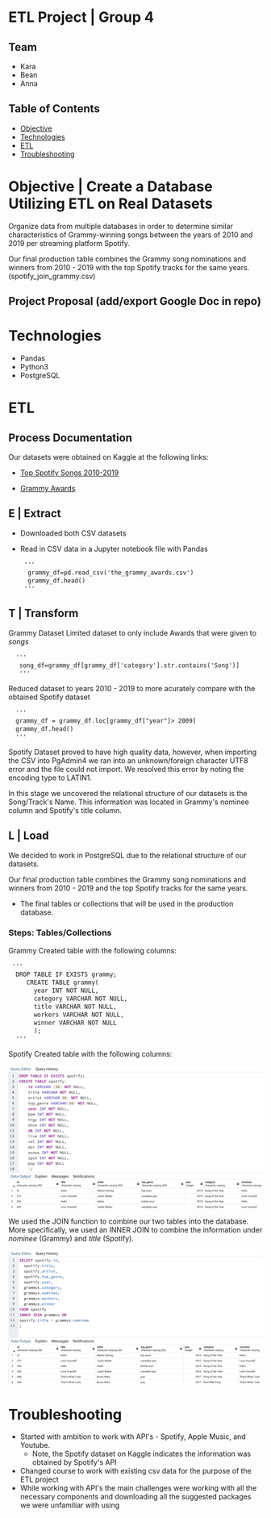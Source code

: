 # ETL Project | Group 4

## Team
* Kara
* Bean
* Anna


## Table of Contents
* [Objective](#Objective)
* [Technologies](#Technologies)
* [ETL](#ETL)
* [Troubleshooting](#Troubleshooting)

# Objective | Create a Database Utilizing ETL on Real Datasets
Organize data from multiple databases in order to determine similar characteristics of Grammy-winning songs between the years of 2010 and 2019 per streaming platform Spotify.

Our final production table combines the Grammy song nominations and winners from 2010 - 2019 with the top Spotify tracks for the same years. (spotify_join_grammy.csv)

## Project Proposal (add/export Google Doc in repo)

# Technologies
* Pandas
* Python3
* PostgreSQL

# ETL
## Process Documentation

Our datasets were obtained on Kaggle at the following links:

* [Top Spotify Songs 2010-2019](https://www.kaggle.com/leonardopena/top-spotify-songs-from-20102019-by-year)

* [Grammy Awards](https://www.kaggle.com/unanimad/grammy-awards)

## E | Extract
* Downloaded both CSV datasets 
* Read in CSV data in a Jupyter notebook file with Pandas
       
       '''
        grammy_df=pd.read_csv('the_grammy_awards.csv')
        grammy_df.head()
       '''
## T | Transform

  Grammy Dataset
   Limited dataset to only include Awards that were given to *songs*
      
      '''
       song_df=grammy_df[grammy_df['category'].str.contains('Song')]
       '''
      
   Reduced dataset to years 2010 - 2019 to more acurately compare with the obtained Spotify dataset
      
      '''
      grammy_df = grammy_df.loc[grammy_df["year"]> 2009]
      grammy_df.head()
      '''
      
  Spotify Dataset proved to have high quality data, however, when importing the CSV into PgAdmin4 we ran into an unknown/foreign character UTF8 error and the file could not import. We resolved this error by noting the encoding type to LATIN1. 
  
  In this stage we uncovered the relational structure of our datasets is the Song/Track's Name. This information was located in Grammy's nominee column and Spotify's title column. 
  
## L | Load

We decided to work in PostgreSQL due to the relational structure of our datasets. 

Our final production table combines the Grammy song nominations and winners from 2010 - 2019 and the top Spotify tracks for the same years. 
* The final tables or collections that will be used in the production database.

### Steps: Tables/Collections

Grammy 
	Created table with the following columns: 
   
     '''
      DROP TABLE IF EXISTS grammy;
         CREATE TABLE grammy(
           year INT NOT NULL,
           category VARCHAR NOT NULL,
           title VARCHAR NOT NULL,
           workers VARCHAR NOT NULL,
           winner VARCHAR NOT NULL
           );
      '''
Spotify 
Created table with the following columns: 

![Create_Table](PostgreSQL/Create_Table.png)

We used the JOIN function to combine our two tables into the database. More specifically, we used an INNER JOIN to combine the information under *nominee* (Grammy) and *title* (Spotify).

![Inner_Join](PostgreSQL/Inner_Join.png)

# Troubleshooting

* Started with ambition to work with API's - Spotify, Apple Music, and Youtube. 
	* Note, the Spotify dataset on Kaggle indicates the information was obtained by Spotify's API
* Changed course to work with existing csv data for the purpose of the ETL project
* While working with API's the main challenges were working with all the necessary components and downloading all the suggested packages we were unfamiliar with using





